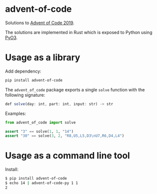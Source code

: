 # advent-of-code
Solutions to [Advent of Code 2019](https://adventofcode.com/2019).

The solutions are implemented in Rust which is exposed to Python using [PyO3](https://pyo3.rs/).

# Usage as a library
Add dependency:

```sh
pip install advent-of-code
```

The `advent_of_code` package exports a single `solve` function with the following signature:

```js
def solve(day: int, part: int, input: str) -> str
```

Examples:

```python
from advent_of_code import solve

assert "3" == solve(1, 1, "14")
assert "30" == solve(3, 2, "R8,U5,L5,D3\nU7,R6,D4,L4")
```

# Usage as a command line tool
Install:

```sh
$ pip install advent-of-code
$ echo 14 | advent-of-code-py 1 1
2
```
